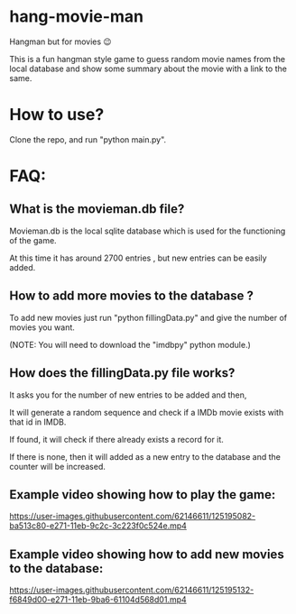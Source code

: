 # hang-movie-man

Hangman but for movies 😉

This is a fun hangman style game to guess random movie names from the local database and show some summary about the movie with a link to the same.
# How to use?
Clone the repo, and run "python main.py".

# FAQ:

## What is the movieman.db file?
Movieman.db is the local sqlite database which is used for the functioning of the game. 

At this time it has around 2700 entries , but new entries can be easily added.

## How to add more movies to the database ?

To add new movies just run "python fillingData.py" and give the number of movies you want.

(NOTE: You will need to download the "imdbpy" python module.)

## How does the fillingData.py file works?
It asks you for the number of new entries to be added and then,

It will generate a random sequence and check if a IMDb movie exists with that id in IMDB. 

If found, it will check if there already exists a record for it.

If there is none, then it will added as a new entry to the database and the counter will be increased.

## Example video showing how to play the game:
https://user-images.githubusercontent.com/62146611/125195082-ba513c80-e271-11eb-9c2c-3c223f0c524e.mp4

## Example video showing how to add new movies to the database:
https://user-images.githubusercontent.com/62146611/125195132-f6849d00-e271-11eb-9ba6-61104d568d01.mp4





